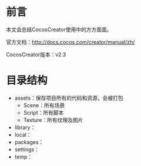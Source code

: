 # 前言

本文会总结CocosCreator使用中的方方面面。

官方文档：http://docs.cocos.com/creator/manual/zh/

CocosCreator版本：v2.3

# 目录结构

* assets：保存项目所有的代码和资源，会被打包
  * Scene：所有场景
  * Script：所有脚本
  * Texture：所有纹理及图片
* library：
* local：
* packages：
* settings：
* temp：